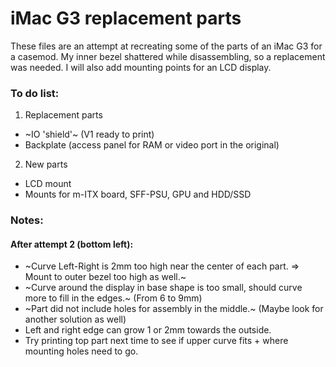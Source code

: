 # iMac G3 replacement parts
These files are an attempt at recreating some of the parts of an iMac G3 for a casemod.
My inner bezel shattered while disassembling, so a replacement was needed. 
I will also add mounting points for an LCD display.

### To do list:
1. Replacement parts
* ~IO 'shield'~ (V1 ready to print)
* Backplate (access panel for RAM or video port in the original)
2. New parts
* LCD mount
* Mounts for m-ITX board, SFF-PSU, GPU and HDD/SSD

### Notes:
#### After attempt 2 (bottom left):
* ~Curve Left-Right is 2mm too high near the center of each part. => Mount to outer bezel too high as well.~
* ~Curve around the display in base shape is too small, should curve more to fill in the edges.~ (From 6 to 9mm)
* ~Part did not include holes for assembly in the middle.~ (Maybe look for another solution as well)
* Left and right edge can grow 1 or 2mm towards the outside.
* Try printing top part next time to see if upper curve fits + where mounting holes need to go.



